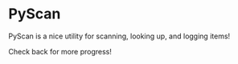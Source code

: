 # PyScan
PyScan is a nice utility for scanning, looking up, and logging items!

Check back for more progress!
